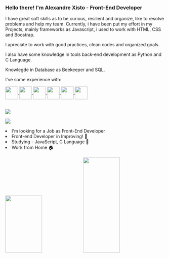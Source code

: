 ### Hello there! I'm Alexandre Xisto - Front-End Developer
  I have great soft skills as to be curious, resilient and organize, like to resolve problems and help my team. Currently, i have been put my effort in my Projects, mainly frameworks as Javascript, i used to work with HTML, CSS and Boostrap.<br>
  
  I apreciate to work with good practices, clean codes and organized goals.<br>
  
  I also have some knowledge in tools back-end development as Python and C Language.
  
  Knowlegde in Database as Beekeeper and SQL.
  
  I've some experience with:<br>
  <div style="display: inline_block"><a href="https://github.com/AlexandreXisto">
<img align="center" height="40" width="40" src="https://cdn.jsdelivr.net/gh/devicons/devicon/icons/javascript/javascript-plain.svg">
<img align="center" height="40" width="40" src="https://cdn.jsdelivr.net/gh/devicons/devicon/icons/html5/html5-original.svg">
<img align="center" height="40" width="40" src="https://cdn.jsdelivr.net/gh/devicons/devicon/icons/css3/css3-original.svg">
<img align="center" height="40" width="40" src="https://cdn.jsdelivr.net/gh/devicons/devicon/icons/python/python-original.svg">
<img align="center" height="40" width="40" src="https://cdn.jsdelivr.net/gh/devicons/devicon/icons/pycharm/pycharm-original.svg"/>       
<img align="center" height="40" width="40" src="https://cdn.jsdelivr.net/gh/devicons/devicon/icons/c/c-original.svg">
</a></div>
<br>

<a href ="https://www.linkedin.com/in/alexandrexisto/"><img src="https://img.shields.io/badge/LinkedIn-0077B5?style=for-the-badge&logo=linkedin&logoColor=white"></a><br>

<a href ="mailto:cxalexandre@outlook.com"><img src = "https://img.shields.io/badge/Microsoft_Outlook-0078D4?style=for-the-badge&logo=microsoft-outlook&logoColor=white"></a>

<li>I'm looking for a Job as Front-End Developer</li> 
<li>Front-end Developer in Improving! 🚀</li>
<li>Studying - JavaScript, C Language 🚀</li>
<li>Work from Home 🏠</li><br>

<div>
 <a href="https://github.com/AlexandreXisto"></a>
<img height="180cm" width="48%" src="https://github-readme-stats.vercel.app/api?username=AlexandreXisto&theme=aura&show_icons=true"/>
<img height="300cm" width="48%" src="https://github-readme-stats.vercel.app/api/top-langs/?username=AlexandreXisto&theme=blue-green"/>
 



 


 

 
<!--
**AlexandreXisto/AlexandreXisto** is a ✨ _special_ ✨ repository because its `README.md` (this file) appears on your GitHub profile.

Here are some ideas to get you started:

- 🔭 I’m currently working on ...
- 🌱 I’m currently learning ...
- 👯 I’m looking to collaborate on ...
- 🤔 I’m looking for help with ...
- 💬 Ask me about ...
- 📫 How to reach me: ...
- 😄 Pronouns: ...
- ⚡ Fun fact: ...
-->

